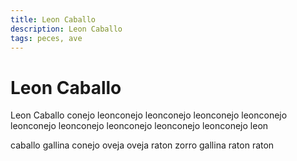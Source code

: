 ```yaml
---
title: Leon Caballo
description: Leon Caballo
tags: peces, ave
---
```


# Leon Caballo

Leon Caballo conejo leonconejo leonconejo leonconejo leonconejo leonconejo leonconejo leonconejo leonconejo leonconejo leon

caballo gallina conejo oveja oveja raton zorro gallina raton raton